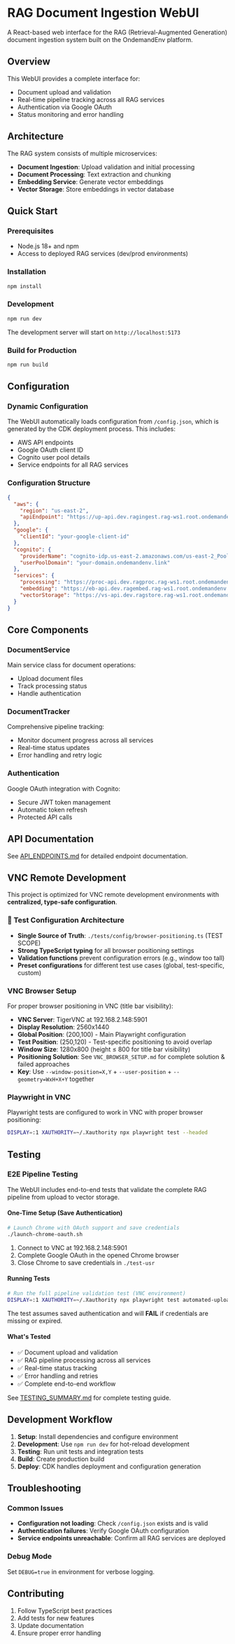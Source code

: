 # RAG Document Ingestion WebUI

A React-based web interface for the RAG (Retrieval-Augmented Generation) document ingestion system built on the OndemandEnv platform.

## Overview

This WebUI provides a complete interface for:
- Document upload and validation
- Real-time pipeline tracking across all RAG services
- Authentication via Google OAuth
- Status monitoring and error handling

## Architecture

The RAG system consists of multiple microservices:
- **Document Ingestion**: Upload validation and initial processing
- **Document Processing**: Text extraction and chunking
- **Embedding Service**: Generate vector embeddings
- **Vector Storage**: Store embeddings in vector database

## Quick Start

### Prerequisites
- Node.js 18+ and npm
- Access to deployed RAG services (dev/prod environments)

### Installation
```bash
npm install
```

### Development
```bash
npm run dev
```
The development server will start on `http://localhost:5173`

### Build for Production
```bash
npm run build
```

## Configuration

### Dynamic Configuration
The WebUI automatically loads configuration from `/config.json`, which is generated by the CDK deployment process. This includes:

- AWS API endpoints
- Google OAuth client ID
- Cognito user pool details
- Service endpoints for all RAG services

### Configuration Structure
```json
{
  "aws": {
    "region": "us-east-2",
    "apiEndpoint": "https://up-api.dev.ragingest.rag-ws1.root.ondemandenv.link"
  },
  "google": {
    "clientId": "your-google-client-id"
  },
  "cognito": {
    "providerName": "cognito-idp.us-east-2.amazonaws.com/us-east-2_PoolId",
    "userPoolDomain": "your-domain.ondemandenv.link"
  },
  "services": {
    "processing": "https://proc-api.dev.ragproc.rag-ws1.root.ondemandenv.link/status",
    "embedding": "https://eb-api.dev.ragembed.rag-ws1.root.ondemandenv.link/status",
    "vectorStorage": "https://vs-api.dev.ragstore.rag-ws1.root.ondemandenv.link/status"
  }
}
```

## Core Components

### DocumentService
Main service class for document operations:
- Upload document files
- Track processing status
- Handle authentication

### DocumentTracker  
Comprehensive pipeline tracking:
- Monitor document progress across all services
- Real-time status updates
- Error handling and retry logic

### Authentication
Google OAuth integration with Cognito:
- Secure JWT token management
- Automatic token refresh
- Protected API calls

## API Documentation

See [API_ENDPOINTS.md](./docs/API_ENDPOINTS.md) for detailed endpoint documentation.

## VNC Remote Development

This project is optimized for VNC remote development environments with **centralized, type-safe configuration**.

### 🎯 Test Configuration Architecture
- **Single Source of Truth**: `./tests/config/browser-positioning.ts` (TEST SCOPE)
- **Strong TypeScript typing** for all browser positioning settings
- **Validation functions** prevent configuration errors (e.g., window too tall)
- **Preset configurations** for different test use cases (global, test-specific, custom)

### VNC Browser Setup
For proper browser positioning in VNC (title bar visibility):
- **VNC Server**: TigerVNC at 192.168.2.148:5901
- **Display Resolution**: 2560x1440
- **Global Position**: (200,100) - Main Playwright configuration
- **Test Position**: (250,120) - Test-specific positioning to avoid overlap  
- **Window Size**: 1280x800 (height ≤ 800 for title bar visibility)
- **Positioning Solution**: See `VNC_BROWSER_SETUP.md` for complete solution & failed approaches
- **Key**: Use `--window-position=X,Y` + `--user-position` + `--geometry=WxH+X+Y` together

### Playwright in VNC
Playwright tests are configured to work in VNC with proper browser positioning:
```bash
DISPLAY=:1 XAUTHORITY=~/.Xauthority npx playwright test --headed
```

## Testing

### E2E Pipeline Testing

The WebUI includes end-to-end tests that validate the complete RAG pipeline from upload to vector storage.

#### One-Time Setup (Save Authentication)
```bash
# Launch Chrome with OAuth support and save credentials
./launch-chrome-oauth.sh
```
1. Connect to VNC at 192.168.2.148:5901
2. Complete Google OAuth in the opened Chrome browser
3. Close Chrome to save credentials in `./test-usr`

#### Running Tests
```bash
# Run the full pipeline validation test (VNC environment)
DISPLAY=:1 XAUTHORITY=~/.Xauthority npx playwright test automated-upload-test.spec.ts
```

The test assumes saved authentication and will **FAIL** if credentials are missing or expired.

#### What's Tested
- ✅ Document upload and validation
- ✅ RAG pipeline processing across all services
- ✅ Real-time status tracking
- ✅ Error handling and retries
- ✅ Complete end-to-end workflow

See [TESTING_SUMMARY.md](./TESTING_SUMMARY.md) for complete testing guide.

## Development Workflow

1. **Setup**: Install dependencies and configure environment
2. **Development**: Use `npm run dev` for hot-reload development
3. **Testing**: Run unit tests and integration tests
4. **Build**: Create production build
5. **Deploy**: CDK handles deployment and configuration generation

## Troubleshooting

### Common Issues
- **Configuration not loading**: Check `/config.json` exists and is valid
- **Authentication failures**: Verify Google OAuth configuration
- **Service endpoints unreachable**: Confirm all RAG services are deployed

### Debug Mode
Set `DEBUG=true` in environment for verbose logging.

## Contributing

1. Follow TypeScript best practices
2. Add tests for new features
3. Update documentation
4. Ensure proper error handling 